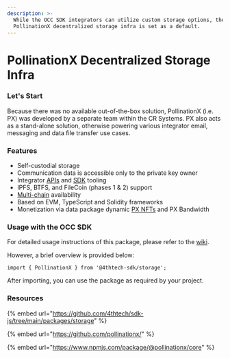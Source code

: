 ```yaml
---
description: >-
  While the OCC SDK integrators can utilize custom storage options, the
  PollinationX decentralized storage infra is set as a default.
---
```


# PollinationX Decentralized Storage Infra

### Let's Start

Because there was no available out-of-the-box solution, PollinationX (i.e. PX) was developed by a separate team within the CR Systems. PX also acts as a stand-alone solution, otherwise powering various integrator email, messaging and data file transfer use cases.&#x20;

### Features

* Self-custodial storage
* Communication data is accessible only to the private key owner
* Integrator [APIs](https://wiki.pollinationx.io/developer-section/api-reference) and [SDK](https://wiki.pollinationx.io/developer-section/pollinationx-sdk) tooling
* IPFS, BTFS, and FileCoin (phases 1 & 2) support
* [Multi-chain](https://wiki.pollinationx.io/overview/supported-networks-and-storages) availability
* Based on EVM, TypeScript and Solidity frameworks&#x20;
* Monetization via data package dynamic [PX NFTs](https://wiki.pollinationx.io/overview/px-storage-nft) and PX Bandwidth

### Usage with the OCC SDK

For detailed usage instructions of this package, please refer to the [wiki](https://wiki.4thtech.io/docs/sdk/storage).

However, a brief overview is provided below:

```
import { PollinationX } from '@4thtech-sdk/storage';
```

After importing, you can use the package as required by your project.

### Resources

{% embed url="https://github.com/4thtech/sdk-js/tree/main/packages/storage" %}

{% embed url="https://github.com/pollinationx/" %}

{% embed url="https://www.npmjs.com/package/@pollinationx/core" %}
